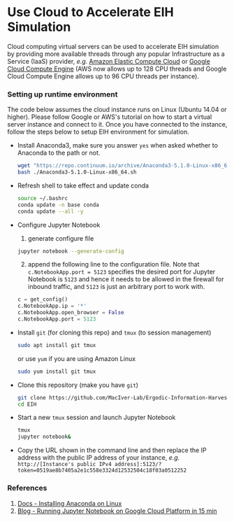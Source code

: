 # Use Cloud to Accelerate EIH Simulation
Cloud computing virtual servers can be used to accelerate EIH simulation by providing more available threads through any popular Infrastructure as a Service (IaaS) provider, *e.g.* [Amazon Elastic Compute Cloud](https://aws.amazon.com/ec2/) or [Google Cloud Compute Engine](https://cloud.google.com/compute/) (AWS now allows up to 128 CPU threads and Google Cloud Compute Engine allows up to 96 CPU threads per instance).

### Setting up runtime environment
The code below assumes the cloud instance runs on Linux (Ubuntu 14.04 or higher). Please follow Google or AWS's tutorial on how to start a virtual server instance and connect to it. Once you have connected to the instance, follow the steps below to setup EIH environment for simulation.

- Install Anaconda3, make sure you answer `yes` when asked whether to Anaconda to the path or not.
  ```bash
  wget "https://repo.continuum.io/archive/Anaconda3-5.1.0-Linux-x86_64.sh"
  bash ./Anaconda3-5.1.0-Linux-x86_64.sh
  ```
- Refresh shell to take effect and update conda
  ```bash
  source ~/.bashrc
  conda update -n base conda
  conda update --all -y
  ```
- Configure Jupyter Notebook
  1. generate configure file
  ```bash
  jupyter notebook --generate-config
  ```
  2. append the following line to the configuration file. Note that `c.NotebookApp.port = 5123` specifies the desired port for Jupyter Notebook is `5123` and hence it needs to be allowed in the firewall for inbound traffic, and `5123` is just an arbitrary port to work with.
  ```python
  c = get_config()
  c.NotebookApp.ip = '*'
  c.NotebookApp.open_browser = False
  c.NotebookApp.port = 5123
  ```
- Install `git` (for cloning this repo) and `tmux` (to session management)
  ```bash
  sudo apt install git tmux
  ```
  or use `yum` if you are using Amazon Linux
  ```bash
  sudo yum install git tmux
  ```
- Clone this repository (make you have `git`)
  ```bash
  git clone https://github.com/MacIver-Lab/Ergodic-Information-Harvesting ./EIH
  cd EIH
  ```

- Start a new `tmux` session and launch Jupyter Notebook
  ```bash
  tmux
  jupyter notebook&
  ```
- Copy the URL shown in the command line and then replace the IP address with the public IP address of your instance, *e.g.* `http://[Instance's public IPv4 address]:5123/?token=0519ae8b7405a2e1c558e3324d12532504c18f03a0512252`

### References
1. [Docs - Installing Anaconda on Linux](https://docs.anaconda.com/anaconda/install/linux)
2. [Blog - Running Jupyter Notebook on Google Cloud Platform in 15 min](https://towardsdatascience.com/running-jupyter-notebook-in-google-cloud-platform-in-15-min-61e16da34d52)
